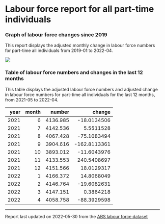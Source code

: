 Labour force report for all part-time individuals
================

### Graph of labour force changes since 2019

This report displays the adjusted monthly change in labour force numbers
for part-time all individuals from 2019-01 to 2022-04.

![](/home/runner/work/abs_labour_force_report/abs_labour_force_report/output/all_part-time_report_files/figure-gfm/unnamed-chunk-2-1.png)<!-- -->

### Table of labour force numbers and changes in the last 12 months

This table displays the adjusted labour force numbers and adjusted
change in labour force numbers for part-time all individuals for the
last 12 months, from 2021-05 to 2022-04.

| year | month |   number |       change |
|-----:|------:|---------:|-------------:|
| 2021 |     6 | 4136.985 |  -18.0134506 |
| 2021 |     7 | 4142.536 |    5.5511528 |
| 2021 |     8 | 4067.428 |  -75.1083494 |
| 2021 |     9 | 3904.616 | -162.8113361 |
| 2021 |    10 | 3893.012 |  -11.6043976 |
| 2021 |    11 | 4133.553 |  240.5408697 |
| 2021 |    12 | 4151.566 |   18.0129317 |
| 2022 |     1 | 4166.372 |   14.8068049 |
| 2022 |     2 | 4146.764 |  -19.6082631 |
| 2022 |     3 | 4147.151 |    0.3864218 |
| 2022 |     4 | 4058.758 |  -88.3929598 |

------------------------------------------------------------------------

Report last updated on 2022-05-30 from the [ABS labour force
dataset](https://www.abs.gov.au/statistics/labour/employment-and-unemployment/labour-force-australia/latest-release)
